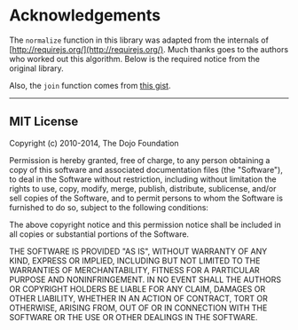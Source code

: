 # Acknowledgements

The `normalize` function in this library was adapted from the internals of [http://requirejs.org/](http://requirejs.org/). Much thanks goes to the authors who worked out this algorithm. Below is the required notice from the original library.

Also, the `join` function comes from [this gist](https://gist.github.com/creationix/7435851).

---

MIT License
-----------

Copyright (c) 2010-2014, The Dojo Foundation

Permission is hereby granted, free of charge, to any person obtaining a copy
of this software and associated documentation files (the "Software"), to deal
in the Software without restriction, including without limitation the rights
to use, copy, modify, merge, publish, distribute, sublicense, and/or sell
copies of the Software, and to permit persons to whom the Software is
furnished to do so, subject to the following conditions:

The above copyright notice and this permission notice shall be included in
all copies or substantial portions of the Software.

THE SOFTWARE IS PROVIDED "AS IS", WITHOUT WARRANTY OF ANY KIND, EXPRESS OR
IMPLIED, INCLUDING BUT NOT LIMITED TO THE WARRANTIES OF MERCHANTABILITY,
FITNESS FOR A PARTICULAR PURPOSE AND NONINFRINGEMENT. IN NO EVENT SHALL THE
AUTHORS OR COPYRIGHT HOLDERS BE LIABLE FOR ANY CLAIM, DAMAGES OR OTHER
LIABILITY, WHETHER IN AN ACTION OF CONTRACT, TORT OR OTHERWISE, ARISING FROM,
OUT OF OR IN CONNECTION WITH THE SOFTWARE OR THE USE OR OTHER DEALINGS IN
THE SOFTWARE.